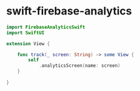 # swift-firebase-analytics

```swift
import FirebaseAnalyticsSwift
import SwiftUI

extension View {

    func track(_ screen: String) -> some View {
        self
            .analyticsScreen(name: screen)
    }
    
}

```

